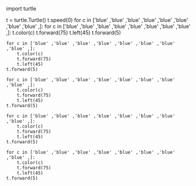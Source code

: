 import turtle

t = turtle.Turtle()
t.speed(0)
for c in ['blue' ,'blue' ,'blue' ,'blue' ,'blue' ,'blue' ,'blue' ,'blue' ,]:
    for c in ['blue' ,'blue' ,'blue' ,'blue' ,'blue' ,'blue' ,'blue' ,'blue' ,]:
        t.color(c)
        t.forward(75)
        t.left(45)
    t.forward(5)

    for c in ['blue' ,'blue' ,'blue' ,'blue' ,'blue' ,'blue' ,'blue' ,'blue' ,]:
        t.color(c)
        t.forward(75)
        t.left(45)
    t.forward(5)

    for c in ['blue' ,'blue' ,'blue' ,'blue' ,'blue' ,'blue' ,'blue' ,'blue' ,]:
        t.color(c)
        t.forward(75)
        t.left(45)
    t.forward(5)

    for c in ['blue' ,'blue' ,'blue' ,'blue' ,'blue' ,'blue' ,'blue' ,'blue' ,]:
        t.color(c)
        t.forward(75)
        t.left(45)
    t.forward(5)

    for c in ['blue' ,'blue' ,'blue' ,'blue' ,'blue' ,'blue' ,'blue' ,'blue' ,]:
        t.color(c)
        t.forward(75)
        t.left(45)
    t.forward(5)

